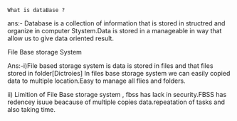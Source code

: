     What is dataBase ?
ans:- Database is a collection of information that is stored in structred and organize in computer Stystem.Data is stored in a manageable in way  that allow us to give data oriented result. 


File Base storage System

Ans:-i)File based storage system is data is stored in files and that files stored in folder[Dictroies] 
In files base storage system we can easily copied data to multiple location.Easy to manage all flies and folders.

ii) Limition of File Base storage system , fbss has lack in security.FBSS has redencey isuue beacause of multiple copies data.repeatation of tasks and also taking time.

